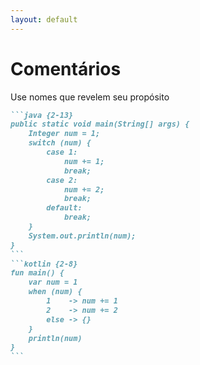 ```yaml
---
layout: default
---
```


<h1 v-mark.box.yellow class="w-fit px-4">Comentários</h1>


Use nomes que revelem seu propósito

````md magic-move
```java {2-13}
public static void main(String[] args) {
    Integer num = 1;
    switch (num) {
        case 1:
            num += 1;
            break;
        case 2:
            num += 2;
            break;
        default:
            break;
    }
    System.out.println(num);
}
```
```kotlin {2-8}
fun main() {
    var num = 1
    when (num) {
        1    -> num += 1
        2    -> num += 2
        else -> {}
    }
    println(num)
}
```
````